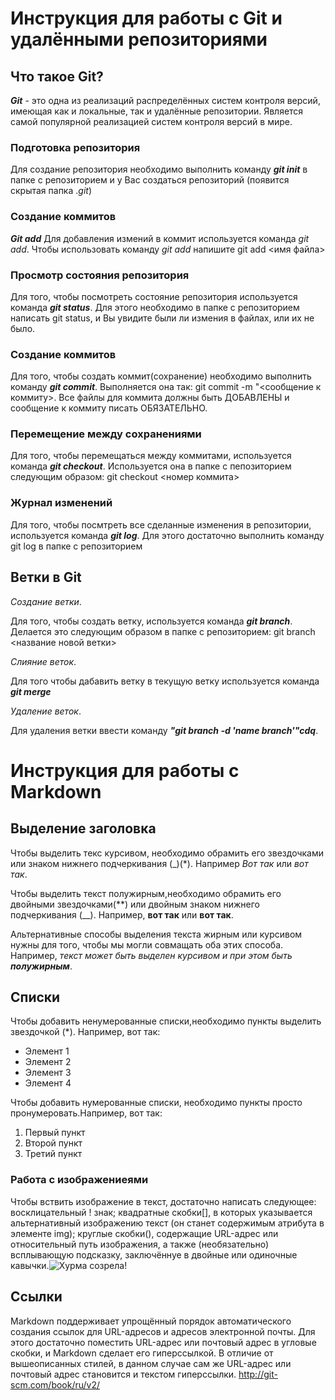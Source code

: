 # Инструкция для работы с Git и удалёнными репозиториями
## Что такое Git? 


**_Git_** - это одна из реализаций распределённых систем контроля версий, имеющая как и локальные, так и удалённые репозитории. Является самой популярной реализацией систем контроля версий в мире.


### Подготовка репозитория 


Для создание репозитория необходимо выполнить команду **_git init_** в папке с репозиторием и у Вас создаться репозиторий (появится скрытая папка ._git_)

### Создание коммитов


**_Git add_**
Для добавления измений в коммит используется команда _git add_. Чтобы использовать команду _git add_ напишите git add <имя файла>

### Просмотр состояния репозитория


Для того, чтобы посмотреть состояние репозитория используется команда **_git status_**. Для этого необходимо в папке с репозиторием написать git status, и Вы увидите были ли измения в файлах, или их не было.

### Создание коммитов


Для того, чтобы создать коммит(сохранение) необходимо выполнить команду **_git commit_**. 
Выполняется она так: git commit -m "<сообщение к коммиту>. Все файлы для коммита должны быть ДОБАВЛЕНЫ и сообщение к коммиту писать ОБЯЗАТЕЛЬНО.

### Перемещение между сохранениями


Для того, чтобы перемещаться между коммитами, используется команда **_git checkout_**. Используется она в папке с пепозиторием следующим образом: git checkout <номер коммита>

### Журнал изменений


Для того, чтобы посмтреть все сделанные изменения в репозитории, используется команда **_git log_**. 
Для этого достаточно выполнить команду git log в папке с репозиторием


## Ветки в Git


_Создание ветки_.

Для того, чтобы создать ветку, используется команда **_git branch_**. Делается это следующим образом в папке с репозиторием: git branch <название новой ветки>

_Слияние веток_.

Для того чтобы дабавить ветку в текущую ветку используется команда **_git merge_**

_Удаление веток_.

Для удаления ветки ввести команду **_"git branch -d 'name branch'"cdq_**.

# Инструкция для работы с Markdown

## Выделение заголовка


Чтобы выделить текс курсивом, необходимо обрамить его звездочками или знаком нижнего подчеркивания (_)(*).
 Например *Вот так* или _вот так_.


Чтобы выделить текст полужирным,необходимо обрамить его двойными звездочками(**) или двойным знаком нижнего подчеркивания (__). Например, **вот так** или __вот так__.

Альтернативные способы выделения текста жирным или курсивом нужны для того, чтобы мы могли совмащать оба этих способа. Например, _текст может быть выделен курсивом и при этом быть **полужирным**_.

## Списки

Чтобы добавить ненумерованные списки,необходимо пункты выделить звездочкой (*). Например, вот так:

* Элемент 1
* Элемент 2
* Элемент 3
* Элемент 4


Чтобы добавить нумерованные списки, необходимо пункты просто пронумеровать.Например, вот так:

1. Первый пункт
2. Второй пункт
3. Третий пункт

### Работа с изображениеями

Чтобы вствить изображение в текст, достаточно написать следующее: восклицательный ! знак;
квадратные скобки[], в которых указывается альтернативный изображению текст (он станет содержимым атрибута в элементе img);
круглые скобки(), содержащие URL-адрес или относительный путь изображения, а также (необязательно) всплывающую подсказку, заключённуе в двойные или одиночные кавычки.![Хурма созрела!](Хурма.jpg)

## Ссылки


Markdown поддерживает упрощённый порядок автоматического создания ссылок для URL-адресов и адресов электронной почты. Для этого достаточно поместить URL-адрес или почтовый адрес в угловые скобки, и Markdown сделает его гиперссылкой. В отличие от вышеописанных стилей, в данном случае сам же URL-адрес или почтовый адрес становится и текстом гиперссылки. 
<http://git-scm.com/book/ru/v2/>

